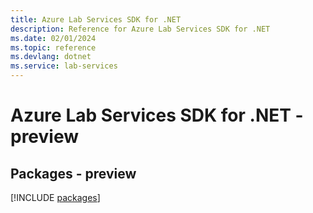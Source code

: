 ```yaml
---
title: Azure Lab Services SDK for .NET
description: Reference for Azure Lab Services SDK for .NET
ms.date: 02/01/2024
ms.topic: reference
ms.devlang: dotnet
ms.service: lab-services
---
```

# Azure Lab Services SDK for .NET - preview
## Packages - preview
[!INCLUDE [packages](lab-services-index.md)]